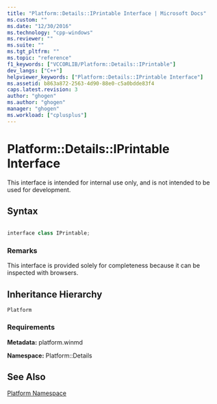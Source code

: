 ```yaml
---
title: "Platform::Details::IPrintable Interface | Microsoft Docs"
ms.custom: ""
ms.date: "12/30/2016"
ms.technology: "cpp-windows"
ms.reviewer: ""
ms.suite: ""
ms.tgt_pltfrm: ""
ms.topic: "reference"
f1_keywords: ["VCCORLIB/Platform::Details::IPrintable"]
dev_langs: ["C++"]
helpviewer_keywords: ["Platform::Details::IPrintable Interface"]
ms.assetid: b863a872-2563-4d90-88e0-c5a0bdde83f4
caps.latest.revision: 3
author: "ghogen"
ms.author: "ghogen"
manager: "ghogen"
ms.workload: ["cplusplus"]
---
```

# Platform::Details::IPrintable Interface
This interface is intended for internal use only, and is not intended to be used for development.  
  
## Syntax  
  
```cpp  
  
interface class IPrintable;  
```  
  
### Remarks  
 This interface is provided solely for completeness because it can be inspected with browsers.  
  
## Inheritance Hierarchy  
 `Platform`  
  
### Requirements  
 **Metadata:** platform.winmd  
  
 **Namespace:** Platform::Details  
  
## See Also  
 [Platform Namespace](platform-namespace-c-cx.md)